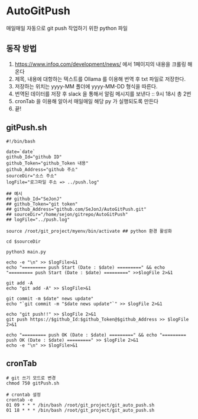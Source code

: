 # AutoGitPush
매일매일 자동으로 git push 작업하기 위한 python 파일

## 동작 방법
1. https://www.infoq.com/development/news/ 에서 1페이지의 내용을 크롤링 해온다
2. 제목, 내용에 대항하는 텍스트를 Ollama 를 이용해 번역 후 txt 파일로 저장한다.
3. 저장하는 위치는 yyyy-MM 폴더에 yyyy-MM-DD 형식을 따른다.
4. 번역된 데이터를 저장 후 slack 을 통해서 알림 메시지를 보낸다 :: 9시 18시 총 2번
5. cronTab 을 이용해 알아서 매일매일 해당 py 가 실행되도록 만든다
6. 끝!

## gitPush.sh

```
#!/bin/bash

date=`date`
github_Id="github ID"
github_Token="github_Token 내용"
github_Address="github 주소"
sourceDir="소스 주소"
logFile="로그파일 주소 => ../push.log"

## 예시
## github_Id="SeJonJ"
## github_Token="git token"
## github_Address="github.com/SeJonJ/AutoGitPush.git"
## sourceDir="/home/sejon/gitrepo/AutoGitPush"
## logFile="../push.log"

source /root/git_project/myenv/bin/activate ## python 환경 활성화

cd $sourceDir

python3 main.py

echo -e "\n" >> $logFile>&1
echo "========= push Start (Date : $date) =========" && echo "========= push Start (Date : $date) =========" >>$logFile 2>&1

git add -A
echo "git add -A" >> $logFile>&1

git commit -m $date" news update"
echo "`git commit -m "$date news update"`" >> $logFile 2>&1

echo "git push!!" >> $logFile 2>&1
git push https://$github_Id:$github_Token@$github_Address >> $logFile 2>&1

echo "========= push OK (Date : $date) =========" && echo "========= push OK (Date : $date) =========" >> $logFile 2>&1
echo -e "\n" >> $logFile>&1
```

## cronTab
```
# git 쓰기 모드로 변경
chmod 750 gitPush.sh

# crontab 설정
crontab -e
01 09 * * * /bin/bash /root/git_project/git_auto_push.sh
01 18 * * * /bin/bash /root/git_project/git_auto_push.sh
```